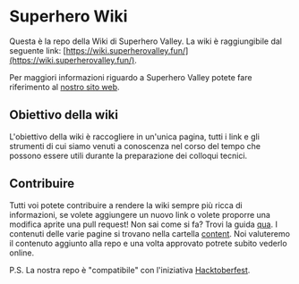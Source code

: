 # Superhero Wiki

Questa è la repo della Wiki di Superhero Valley. La wiki è raggiungibile dal seguente link: [https://wiki.superherovalley.fun/](https://wiki.superherovalley.fun/).

Per maggiori informazioni riguardo a Superhero Valley potete fare riferimento al [nostro sito web](https://superherovalley.fun/).

## Obiettivo della wiki

L'obiettivo della wiki è raccogliere in un'unica pagina, tutti i link e gli strumenti di cui siamo venuti a conoscenza nel corso del tempo che possono essere utili durante la preparazione dei colloqui tecnici. 

## Contribuire

Tutti voi potete contribuire a rendere la wiki sempre più ricca di informazioni, se volete aggiungere un nuovo link o volete proporre una modifica aprite una pull request! Non sai come si fa? Trovi la guida [qua](https://github.com/SuperheroesValley/SuperHeroesWiki/blob/main/CONTRIBUTION.md).
I contenuti delle varie pagine si trovano nella cartella [content](https://github.com/SuperheroesValley/SuperHeroesWiki/tree/main/content).
Noi valuteremo il contenuto aggiunto alla repo e una volta approvato potrete subito vederlo online.

P.S. La nostra repo è "compatibile" con l'iniziativa [Hacktoberfest](https://hacktoberfest.digitalocean.com/).
